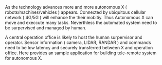 As the technology advances more and more autonomous X ( robots/machines/vehicles ) appears. Connected by ubiquitous cellular network ( 4G/5G ) will enhance the their mobitiy. Thus Autonomous X can move and execcute many tasks. Neverthless the automated system need to be surpervised and managed by human.

A central operation office is likely to host the human surpervisor and operator. Sensor information ( camera, LIDAR, RANDAR ) and commands need to be low latency and securely transferred between X and operation office. Here provides an sample application for building tele-remote system for autonomous X. 

